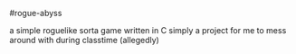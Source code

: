 #rogue-abyss

a simple roguelike sorta game written in C
simply a project for me to mess around with during classtime (allegedly)
